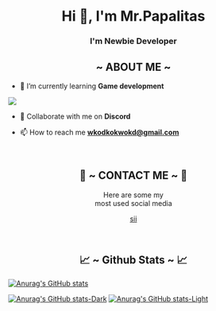 <h1 align="center">Hi 👋, I'm Mr.Papalitas</h1>
<h3 align="center">I'm Newbie Developer</h3>

<!-- [![GitHub WidgetBox]() -->
<!-- ![readmebox]() -->

<div>
  <h2 align="center">  ~ ABOUT ME ~  </h2>
</div>

- 🌱 I’m currently learning **Game development**
<a>
  <img src="https://user-images.githubusercontent.com/74038190/213910845-af37a709-8995-40d6-be59-724526e3c3d7.gif">
  </a>
  
- 👯 Collaborate with me on **Discord**

- 📫 How to reach me **wkodkokwokd@gmail.com**

<br>
<h2 align="center"> 📝 ~ CONTACT ME ~ 📝 </h2>

<p align="center">Here are some my <br>
most used social media</p>

<p align="center">
  <a href="https://www.instagram.com/mr.papalitas?igsh=MTc3NmhneW1jemo4OQ==" target="_blank"><img src=""/>sii</a>
</p>
</div>
<br>
<h2 align="center"> 📈 ~ Github Stats ~ 📈 </h2>

[![Anurag's GitHub stats](https://github-readme-stats.vercel.app/api?username=Papalitas09)](https://github.com/anuraghazra/github-readme-stats)

[![Anurag's GitHub stats-Dark](https://github-readme-stats.vercel.app/api?username=Papalitas09&show_icons=true&theme=dark#gh-dark-mode-only)](https://github.com/anuraghazra/github-readme-stats#gh-dark-mode-only)
[![Anurag's GitHub stats-Light](https://github-readme-stats.vercel.app/api?username=Papalitas09&show_icons=true&theme=default#gh-light-mode-only)](https://github.com/anuraghazra/github-readme-stats#gh-light-mode-only)
<!-- <p align="center">
  <a href="https://github.com/adeleeeeyyyy"><img src="https://github-readme-stats.vercel.app/api?username=adeleeeeyyyy&theme=tokyonight&show_icons=true" /></a>
</p>

<p align="center">
  <a href="https://github.com/adeleeeeyyyy"><img src="https://github-readme-streak-stats.herokuapp.com/?user=adeleeeeyyyy&theme=tokyonight&hide_border=false&properties=background&border=%239611C5FF" /><a>
</p>

<p align="center">
   <img src="https://github-readme-stats.vercel.app/api/top-langs?locale=en&hide_title=false&layout=compact&card_width=320&langs_count=5&hide=css&theme=nightowl&hide_border=false&username=SynchronizesTeams" height="150" alt="languages graph"/>
</p>

<p align="center">
  <a href="https://github.com/adeleeeeyyyy"><img src="https://github-profile-trophy.vercel.app/?username=adeleeeeyyyy&theme=radical&margin-w=20&no-bg=true&no-frame=false" /><a>
</p>
-->
